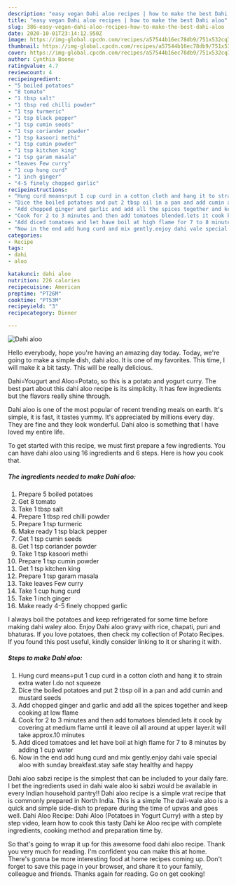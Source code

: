 ```yaml
---
description: "easy vegan Dahi aloo recipes | how to make the best Dahi aloo"
title: "easy vegan Dahi aloo recipes | how to make the best Dahi aloo"
slug: 386-easy-vegan-dahi-aloo-recipes-how-to-make-the-best-dahi-aloo
date: 2020-10-01T23:14:12.950Z
image: https://img-global.cpcdn.com/recipes/a57544b16ec78db9/751x532cq70/dahi-aloo-recipe-main-photo.jpg
thumbnail: https://img-global.cpcdn.com/recipes/a57544b16ec78db9/751x532cq70/dahi-aloo-recipe-main-photo.jpg
cover: https://img-global.cpcdn.com/recipes/a57544b16ec78db9/751x532cq70/dahi-aloo-recipe-main-photo.jpg
author: Cynthia Boone
ratingvalue: 4.7
reviewcount: 4
recipeingredient:
- "5 boiled potatoes"
- "8 tomato"
- "1 tbsp salt"
- "1 tbsp red chilli powder"
- "1 tsp turmeric"
- "1 tsp black pepper"
- "1 tsp cumin seeds"
- "1 tsp coriander powder"
- "1 tsp kasoori methi"
- "1 tsp cumin powder"
- "1 tsp kitchen king"
- "1 tsp garam masala"
- "leaves Few curry"
- "1 cup hung curd"
- "1 inch ginger"
- "4-5 finely chopped garlic"
recipeinstructions:
- "Hung curd means÷put 1 cup curd in a cotton cloth and hang it to strain extra water l.do not squeeze"
- "Dice the boiled potatoes and put 2 tbsp oil in a pan and add cumin and mustard seeds"
- "Add chopped ginger and garlic and add all the spices together and keep cooking at low flame"
- "Cook for 2 to 3 minutes and then add tomatoes blended.lets it cook by covering at medium flame until it leave oil all around at upper layer.it will take approx.10 minutes"
- "Add diced tomatoes and let have boil at high flame for 7 to 8 minutes by adding 1 cup water"
- "Now in the end add hung curd and mix gently.enjoy dahi vale special aloo with sunday breakfast.stay safe stay healthy and happy"
categories:
- Recipe
tags:
- dahi
- aloo

katakunci: dahi aloo 
nutrition: 226 calories
recipecuisine: American
preptime: "PT26M"
cooktime: "PT53M"
recipeyield: "3"
recipecategory: Dinner

---
```



![Dahi aloo](https://img-global.cpcdn.com/recipes/a57544b16ec78db9/751x532cq70/dahi-aloo-recipe-main-photo.jpg)

Hello everybody, hope you're having an amazing day today. Today, we're going to make a simple dish, dahi aloo. It is one of my favorites. This time, I will make it a bit tasty. This will be really delicious.

Dahi=Yougurt and Aloo=Potato, so this is a potato and yogurt curry. The best part about this dahi aloo recipe is its simplicity. It has few ingredients but the flavors really shine through.

Dahi aloo is one of the most popular of recent trending meals on earth. It's simple, it is fast, it tastes yummy. It's appreciated by millions every day. They are fine and they look wonderful. Dahi aloo is something that I have loved my entire life.


To get started with this recipe, we must first prepare a few ingredients. You can have dahi aloo using 16 ingredients and 6 steps. Here is how you cook that.

<!--inarticleads1-->

##### The ingredients needed to make Dahi aloo:

1. Prepare 5 boiled potatoes
1. Get 8 tomato
1. Take 1 tbsp salt
1. Prepare 1 tbsp red chilli powder
1. Prepare 1 tsp turmeric
1. Make ready 1 tsp black pepper
1. Get 1 tsp cumin seeds
1. Get 1 tsp coriander powder
1. Take 1 tsp kasoori methi
1. Prepare 1 tsp cumin powder
1. Get 1 tsp kitchen king
1. Prepare 1 tsp garam masala
1. Take leaves Few curry
1. Take 1 cup hung curd
1. Take 1 inch ginger
1. Make ready 4-5 finely chopped garlic


I always boil the potatoes and keep refrigerated for some time before making dahi waley aloo. Enjoy Dahi aloo gravy with rice, chapati, puri and bhaturas. If you love potatoes, then check my collection of Potato Recipes. If you found this post useful, kindly consider linking to it or sharing it with. 

<!--inarticleads2-->

##### Steps to make Dahi aloo:

1. Hung curd means÷put 1 cup curd in a cotton cloth and hang it to strain extra water l.do not squeeze
1. Dice the boiled potatoes and put 2 tbsp oil in a pan and add cumin and mustard seeds
1. Add chopped ginger and garlic and add all the spices together and keep cooking at low flame
1. Cook for 2 to 3 minutes and then add tomatoes blended.lets it cook by covering at medium flame until it leave oil all around at upper layer.it will take approx.10 minutes
1. Add diced tomatoes and let have boil at high flame for 7 to 8 minutes by adding 1 cup water
1. Now in the end add hung curd and mix gently.enjoy dahi vale special aloo with sunday breakfast.stay safe stay healthy and happy


Dahi aloo sabzi recipe is the simplest that can be included to your daily fare. I bet the ingredients used in dahi wale aloo ki sabzi would be available in every Indian household pantry!! Dahi aloo recipe is a simple vrat recipe that is commonly prepared in North India. This is a simple The dali-wale aloo is a quick and simple side-dish to prepare during the time of upvas and goes well. Dahi Aloo Recipe: Dahi Aloo (Potatoes in Yogurt Curry) with a step by step video, learn how to cook this tasty Dahi ke Aloo recipe with complete ingredients, cooking method and preparation time by. 

So that's going to wrap it up for this awesome food dahi aloo recipe. Thank you very much for reading. I'm confident you can make this at home. There's gonna be more interesting food at home recipes coming up. Don't forget to save this page in your browser, and share it to your family, colleague and friends. Thanks again for reading. Go on get cooking!
